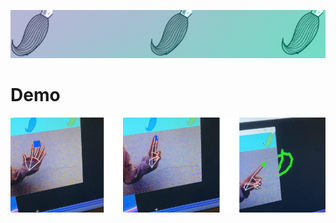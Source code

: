 <p align="center">
    <img width="1200" src="https://github.com/RyamAlmalki/AI-Virtual-Painter/blob/main/header.png?raw=true" alt="Material Bread logo">
</p>



<h1 align="left">Demo</h1>
<p align="center">
    <img width="1000" src="https://github.com/RyamAlmalki/AI-Virtual-Painter/blob/main/demo_paint.png?raw=true" alt="Material Bread logo">
</p>

